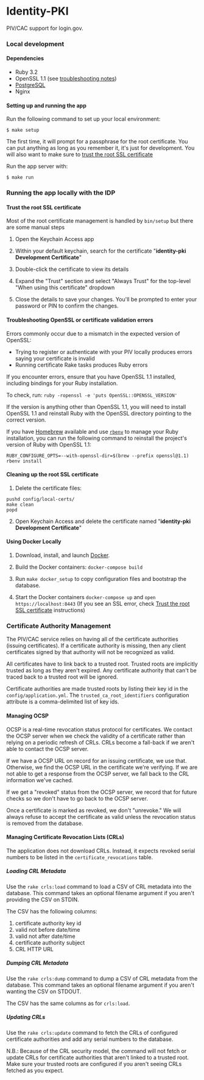 Identity-PKI
============


PIV/CAC support for login.gov.

### Local development

#### Dependencies

- Ruby 3.2
- OpenSSL 1.1 (see [troubleshooting notes](#troubleshooting-openssl-or-certificate-validation-errors))
- [PostgreSQL](http://www.postgresql.org/download/)
- Nginx

#### Setting up and running the app

Run the following command to set up your local environment:

```
$ make setup
```

The first time, it will prompt for a passphrase for the root certificate. You can put anything as long as you remember it, it's just for development. You will also want to make sure to [trust the root SSL certificate](#trust-the-root-ssl-certificate)

Run the app server with:

```
$ make run
```

### Running the app locally with the IDP

#### Trust the root SSL certificate

Most of the root certificate management is handled by `bin/setup` but there are some manual steps

1. Open the Keychain Access app

2. Within your default keychain, search for the certificate "**identity-pki Development Certificate**"

3. Double-click the certificate to view its details

4. Expand the "Trust" section and select "Always Trust" for the top-level "When using this certificate" dropdown

5. Close the details to save your changes. You'll be prompted to enter your password or PIN to confirm the changes.

#### Troubleshooting OpenSSL or certificate validation errors

Errors commonly occur due to a mismatch in the expected version of OpenSSL:

- Trying to register or authenticate with your PIV locally produces errors saying your certificate is invalid
- Running certificate Rake tasks produces Ruby errors

If you encounter errors, ensure that you have OpenSSL 1.1 installed, including bindings for your Ruby installation.

To check, run: `ruby -ropenssl -e 'puts OpenSSL::OPENSSL_VERSION'`

If the version is anything other than OpenSSL 1.1, you will need to install OpenSSL 1.1 and reinstall Ruby with the OpenSSL directory pointing to the correct version.

If you have [Homebrew](https://brew.sh/) available and use [`rbenv`](https://github.com/rbenv/rbenv) to manage your Ruby installation, you can run the following command to reinstall the project's version of Ruby with OpenSSL 1.1:

```
RUBY_CONFIGURE_OPTS=--with-openssl-dir=$(brew --prefix openssl@1.1) rbenv install
```

#### Cleaning up the root SSL certificate

1. Delete the certificate files:

  ```
  pushd config/local-certs/
  make clean
  popd
  ```

2. Open Keychain Access and delete the certificate named "**identity-pki Development Certificate**"

#### Using Docker Locally

1. Download, install, and launch [Docker](https://www.docker.com/products/docker-desktop).

1. Build the Docker containers: `docker-compose build`

1. Run `make docker_setup` to copy configuration files and bootstrap the database.

1. Start the Docker containers `docker-compose up` and `open https://localhost:8443` (If you see an SSL error, check [Trust the root SSL certificate](#trust-the-root-ssl-certificate) instructions)


### Certificate Authority Management

The PIV/CAC service relies on having all of the certificate authorities (issuing
certificates). If a certificate authority is missing, then any client certificates
signed by that authority will not be recognized as valid.

All certificates have to link back to a trusted root. Trusted roots are implicitly
trusted as long as they aren't expired. Any certificate authority that can't be
traced back to a trusted root will be ignored.

Certificate authorities are made trusted roots by listing their key id in the
`config/application.yml`. The `trusted_ca_root_identifiers` configuration attribute
is a comma-delimited list of key ids.

#### Managing OCSP

OCSP is a real-time revocation status protocol for certificates. We contact the OCSP
server when we check the validity of a certificate rather than relying on a periodic
refresh of CRLs. CRLs become a fall-back if we aren't able to contact the OCSP server.

If we have a OCSP URL on record for an issuing certificate, we use that. Otherwise, we
find the OCSP URL in the certificate we're verifying. If we are not able to get a
response from the OCSP server, we fall back to the CRL information we've cached.

If we get a "revoked" status from the OCSP server, we record that for future checks so
we don't have to go back to the OCSP server.

Once a certificate is marked as revoked, we don't "unrevoke." We will always refuse to
accept the certificate as valid unless the revocation status is removed from the
database.

#### Managing Certificate Revocation Lists (CRLs)

The application does not download CRLs. Instead, it expects revoked serial numbers to
be listed in the `certificate_revocations` table.

##### Loading CRL Metadata

Use the `rake crls:load` command to load a CSV of CRL metadata into the database. This
command takes an optional filename argument if you aren't providing the CSV on STDIN.

The CSV has the following columns:
1. certificate authority key id
2. valid not before date/time
3. valid not after date/time
4. certificate authority subject
5. CRL HTTP URL

##### Dumping CRL Metadata

Use the `rake crls:dump` command to dump a CSV of CRL metadata from the database. This
command takes an optional filename argument if you aren't wanting the CSV on STDOUT.

The CSV has the same columns as for `crls:load`.

##### Updating CRLs

Use the `rake crls:update` command to fetch the CRLs of configured certificate authorities
and add any serial numbers to the database.

N.B.: Because of the CRL security model, the command will not fetch or update CRLs for
certificate authorities that aren't linked to a trusted root. Make sure your trusted roots
are configured if you aren't seeing CRLs fetched as you expect.

